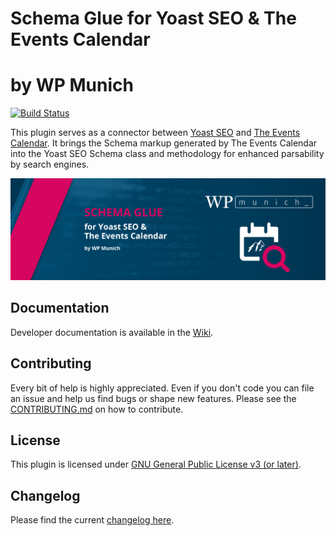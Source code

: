 # Schema Glue for Yoast SEO & The Events Calendar 
# by WP Munich
[![Build Status](https://travis-ci.com/luehrsenheinrich/yoast-schema-tribe-events.svg?branch=master)](https://travis-ci.com/luehrsenheinrich/yoast-schema-tribe-events)

This plugin serves as a connector between [Yoast SEO](https://wordpress.org/plugins/wordpress-seo/)
and [The Events Calendar](https://wordpress.org/plugins/the-events-calendar/).
It brings the Schema markup generated by The Events Calendar into the Yoast SEO Schema
class and methodology for enhanced parsability by search engines.

![Schema Glue for Yoast SEO & The Events Calendar by WP Munich](https://raw.githubusercontent.com/luehrsenheinrich/yoast-schema-tribe-events/master/assets/banner-1544x500.png "Logo")

## Documentation

Developer documentation is available in the [Wiki](./../../wiki).

## Contributing

Every bit of help is highly appreciated. Even if you don't code you can file an issue and help us find bugs or shape new features. Please see the [CONTRIBUTING.md](./CONTRIBUTING.md) on how to contribute.

## License

This plugin is licensed under [GNU General Public License v3 (or later)](./LICENSE.md).

## Changelog

Please find the current [changelog here](./../../releases).
